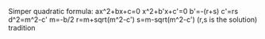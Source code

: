 Simper quadratic formula:
ax^2+bx+c=0
x^2+b'x+c'=0
b'=-(r+s)
c'=rs
d^2=m^2-c'
m=-b/2
r=m+sqrt(m^2-c')
s=m-sqrt(m^2-c')
(r,s is the solution)
tradition



